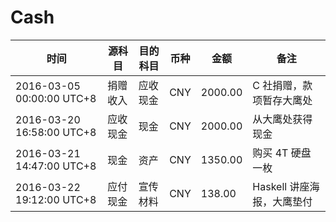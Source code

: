 # Cash

时间 |  源科目 | 目的科目 | 币种 | 金额 | 备注
--------|---------|------|---- | -----  | ----
2016-03-05 00:00:00 UTC+8 | 捐赠收入 | 应收现金 | CNY | 2000.00 | C 社捐赠，款项暂存大鹰处
2016-03-20 16:58:00 UTC+8 | 应收现金 | 现金 | CNY | 2000.00 |  从大鹰处获得现金 
2016-03-21 14:47:00 UTC+8 | 现金 | 资产 | CNY | 1350.00 |  购买 4T 硬盘一枚
2016-03-22 19:12:00 UTC+8 | 应付现金 | 宣传材料 | CNY | 138.00  | Haskell 讲座海报，大鹰垫付

